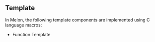 ## Template



In Melon, the following template components are implemented using C language macros:

- Function Template
